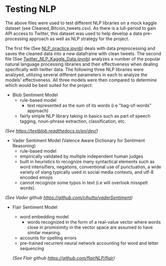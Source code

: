 # Testing NLP 

The above files were used to test different NLP libraries on a mock kaggle dataset (see Cleaned_Bitcoin_tweets.csv). As there is a lull-period to gain API access to Twitter, this dataset was used to help develop a data pre-processing approach as well as NLP strategy for the project. 

The first file (See [NLP_practice.ipynb](https://github.com/findthefunction/goldendwarf/blob/andrew/NLP_analysis/test_files/NLP_practice.ipynb)) deals with data preprocessing and saves the cleaned data into a new dataframe with clean tweets. The second file (See [Twitter_NLP_Kaggle_Data.ipynb](https://github.com/findthefunction/goldendwarf/blob/andrew/NLP_analysis/test_files/Twitter_NLP_Kaggle_Data.ipynb)) analyzes a number of the popular natural language processing libraries and their effectiveness when 
dealing specifically with twitter data. The following three NLP libraries were analzyed, utilizing several different parameters in each to analyze the models' effectiveness. All three models were then compared to determine which would be best suited for the project:

- Blob Sentiment Model
   - rule-based model 
      - text represented as the sum of its words (i.e "bag-of-words" approach)
   - fairly simple NLP library taking in basics such as part of speech tagging, noun-phrase extraction, classification, etc.
   
 *(See https://textblob.readthedocs.io/en/dev/)*
   
- Vader Sentiment Model (Valence Aware Dictionary for Sentiment Reasoning)
   - rule-based model 
   - empirically validated by multiple independent human judges 
   - built in heuristics to recognize many syntactical elements such as word intensifiers, negations, conventional use of punctuation, a wide variety of slang typically used in social media contexts, and utf-8 encoded emojis
   - cannot recognize some typos in text (i.e will overlook misspelt words).
 
 *(See Vader github https://github.com/cjhutto/vaderSentiment)*
   
- Flair Sentiment Model
   - word embedding model 
      - words recognized in the form of a real-value vector where words close in promiximity in the vector space are assumed to have similar meaning.
   - accounts for spelling errors
   - pre-trained recurrent neural network accounting for word and letter sequencing 
  
  *(See Flair github https://github.com/flairNLP/flair)*

